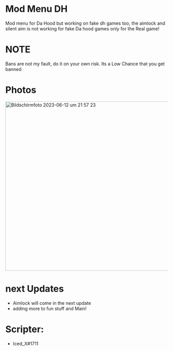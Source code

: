 

# Mod Menu DH
Mod menu for Da Hood but working on fake dh games too, 
the aimlock and silent aim is not working for fake Da 
hood games only for the Real game!

# NOTE

 Bans are not my fault, do it on your own risk. Its a Low Chance that you get banned

# Photos 

<img width="526" alt="Bildschirmfoto 2023-06-12 um 21 57 23" src="https://github.com/Iced2006/Mod-menu-iced2006/assets/136329028/3ed97192-2948-475d-b21c-02430c30ac9e">

# next Updates 

- Aimlock will come in the next update 
- adding more to fun stuff and Main!

# Scripter: 
- Iced_X#1711 
